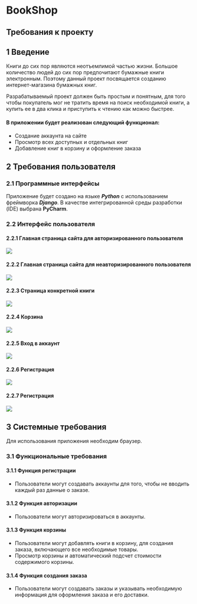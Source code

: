 # BookShop

## Требования к проекту

## 1 Введение
  Книги до сих пор являются неотъемлимой частью жизни. Большое количество людей до сих пор предпочитают бумажные книги электронным.
Поэтому данный проект посвящается созданию интернет-магазина бумажных книг.

  Разрабатываемый проект должен быть простым и понятным,
для того чтобы покупатель мог не тратить время на поиск необходимой книги, а купить ее в два клика и приступить к чтению как можно 
быстрее.

#### В приложении будет реализован следующий функционал:
- Создание аккаунта на сайте
- Просмотр всех доступных и отдельных книг
- Добавление книг в корзину и оформление заказа

## 2 Требования пользователя 

### 2.1 Программные интерфейсы 

  Приложение будет создано на языке ***Python*** с использованием фреймворка ***Django***. В качестве интегрированной 
  среды разработки (IDE) выбрана **PyCharm**.
  
### 2.2 Интерфейс пользователя
#### 2.2.1 Главная страница сайта для авторизированного пользователя
![](https://github.com/kpkq/TRiTPO/blob/main/docs/mockups/Home%20(authorized).png)

#### 2.2.2 Главная страница сайта для неавторизированного пользователя
![](https://github.com/kpkq/TRiTPO/blob/main/docs/mockups/Home%20(unauthorized).png)

#### 2.2.3 Страница конкретной книги 
![](https://github.com/kpkq/TRiTPO/blob/main/docs/mockups/Book.png)

#### 2.2.4 Корзина 
![](https://github.com/kpkq/TRiTPO/blob/main/docs/mockups/Cart.png)

#### 2.2.5 Вход в аккаунт 
![](https://github.com/kpkq/TRiTPO/blob/main/docs/mockups/Sign%20in.png)

#### 2.2.6 Регистрация 
![](https://github.com/kpkq/TRiTPO/blob/main/docs/mockups/Sign%20up.png)

#### 2.2.7 Регистрация 
![](https://github.com/kpkq/TRiTPO/blob/main/docs/mockups/account.png)

## 3 Системные требования 
Для использования приложения необходим браузер.

### 3.1 Функциональные требования

#### 3.1.1 Функция регистрации
- Пользователи могут создавать аккаунты для того, чтобы не вводить каждый раз данные о заказе.

#### 3.1.2 Функция авторизации
- Пользователи могут авторизироваться в аккаунты.

#### 3.1.3 Функция корзины
- Пользователи могут добавлять книги в корзину, для создания заказа, включающего все необходимые товары.
- Просмотр корзины и автоматический подсчет стоимости содержимого корзины.

#### 3.1.4 Функция создания заказа
- Пользователи могут создавать заказы и указывать необходимую информация для оформления заказа и его доставки.
